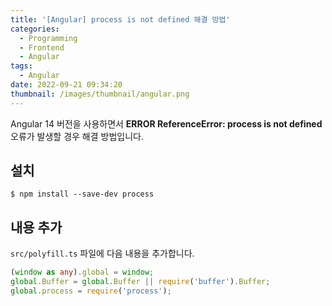 ```yaml
---
title: '[Angular] process is not defined 해결 방법'
categories:
  - Programming
  - Frontend
  - Angular
tags:
  - Angular
date: 2022-09-21 09:34:20
thumbnail: /images/thumbnail/angular.png
---
```


Angular 14 버전을 사용하면서 **ERROR ReferenceError: process is not defined** 오류가 발생할 경우 해결 방법입니다.

## 설치

```shell
$ npm install --save-dev process
```

## 내용 추가

`src/polyfill.ts` 파일에 다음 내용을 추가합니다.

```ts
(window as any).global = window;
global.Buffer = global.Buffer || require('buffer').Buffer;
global.process = require('process');
```
